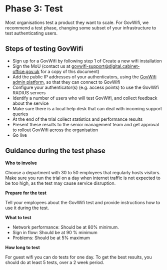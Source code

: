 # Phase 3: Test

Most organisations test a product they want to scale. For GovWifi, we recommend a test phase, changing some subset of your infrastructure to test authenticating users.

## Steps of testing GovWifi

- Sign up for a GovWifi by following step 1 of Create a new wifi installation
- Sign the MoU (contact us at [govwifi-support@digital.cabinet-office.gov.uk](govwifi-support@digital.cabinet-office.gov.uk) for a copy of this document)
- Add the public IP addresses of your authenticators, using the [GovWifi admin platform](https://admin.wifi.service.gov.uk/), so that they can connect to GovWifi
- Configure your authenticator(s) (e.g. access points) to use the GovWifi RADIUS servers
- Identify a number of users who will test GovWifi, and collect feedback about the service
- Make sure there is a local help desk that can deal with incoming support queries
- At the end of the trial collect statistics and performance results
- Present these results to the senior management team and get approval to rollout GovWifi across the organisation
- Go live

## Guidance during the test phase

**Who to involve**

Choose a department with 30 to 50 employees that regularly hosts visitors. Make sure you run the trial on a day when internet traffic is not expected to be too high, as the test may cause service disruption.

**Prepare for the test**

Tell your employees about the GovWifi test and provide instructions how to use it during the test.

**What to test**
- Network performance: Should be at 80% minimum.
- Sign in flow: Should be at 90 % minimum
- Problems: Should be at 5% maximum

**How long to test**

For guest wifi you can do tests for one day. To get the best results, you should do at least 5 tests, over a 2 week period.

<!-- **How to measure**
**What to do next**
## General information
## How to test
## How to measure performance -->
